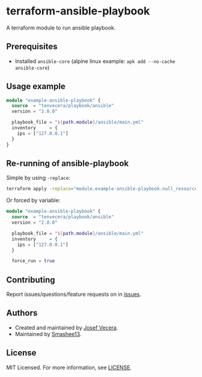 # terraform-ansible-playbook

A terraform module to run ansible playbook.

## Prerequisites

- Installed `ansible-core` (alpine linux example: `apk add --no-cache ansible-core`)

## Usage example

```terraform
module "example-ansible-playbook" {
  source  = "tenvecera/playbook/ansible"
  version = "2.0.0"

  playbook_file = "${path.module}/ansible/main.yml"
  inventory     = {
    ips = ["127.0.0.1"]
  }
}
```

## Re-running of ansible-playbook
Simple by using `-replace`:
```bash
terraform apply -replace="module.example-ansible-playbook.null_resource.run-playbook"
```

Or forced by variable:
```terraform
module "example-ansible-playbook" {
  source  = "tenvecera/playbook/ansible"
  version = "2.0.0"

  playbook_file = "${path.module}/ansible/main.yml"
  inventory     = {
    ips = ["127.0.0.1"]
  }

  force_run = true
```

## Contributing

Report issues/questions/feature requests on in [issues](https://gitlab.com/tenvecera/terraform-ansible-playbook/-/issues).

## Authors

- Created and maintained by [Josef Vecera](https://gitlab.com/tenvecera).
- Maintained by [Smashee13](https://gitlab.com/smashee).

## License

MIT Licensed. For more information, see [LICENSE](LICENSE).
